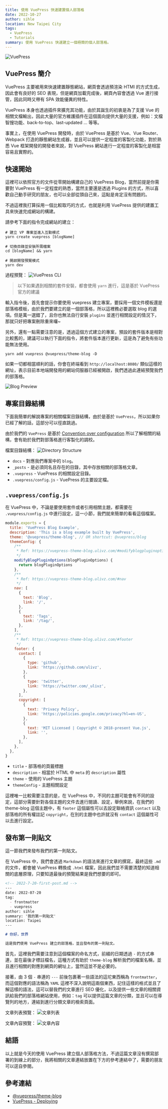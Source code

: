 ```yaml
---
title: 使用 VuePress 快速建置個人部落格
date: 2022-10-27
author: sihle
location: New Taipei City
tags:
  - VuePress
  - Tutorials
summary: 使用 VuePress 快速建立一個極簡的個人部落格。
---
```


![VuePress](../assets/images/vuepress.png)

## VuePress 簡介

VuePress 主要被用來快速建置靜態網站，網頁會透過預渲染 HTMl 的方式生成，因此會有良好的 SEO 表現，但是網頁加載完成後，網頁內容會透過 Vue 進行接管，因此同時又帶有 SPA 效能優異的特性。

VuePress 本身也透過插件來擴充其功能，由於其誕生的初衷是為了支援 Vue 的相關文檔輸出，因此大量的官方維護插件在這個面向提供大量的支援，例如：文檔智搜功能、back-to-top、last-updated ... 等等。

事實上，在使用 VuePress 開發時，由於 VuePress 是基於 Vue、Vue Router、Webpack 打造的靜態網站生成器，並且可以提供一定程度的客製化功能，對於熟悉 Vue 框架開發的開發者來說，對 VuePress 網站進行一定程度的客製化是相當容易且實際的。

## 快速開始

這裡可以依照官方的文件從零開始構建自己的 VuePress Blog，當然前提是你需要對 VuePress 有一定程度的熟悉，當然主要還是透過 Plugins 的方式，所以喜歡自己動手研究的朋友，也可以全部從頭自己來，這點是肯定沒有問題的。

不過這裡我打算採用一個比較取巧的方式，也就是利用 VuePress 提供的建置工具來快速完成網站的構建。

請參考下面的指令完成網站的建立：

```shell
# 建立 VP 專案並進入互動模式
yarn create vuepress [blogName]

# 切換目錄並安裝所需檔案
cd [blogName] && yarn

# 開啟開發預覽模式
yarn dev
```

過程預覽：
![VuePress CLI](../assets/images/vuepress-cli.png)

> 以下如果遇到相關的套件安裝，都會使用 `yarn` 進行，這是基於 VuePress 官方的建議

輸入指令後，首先會提示你要使用 vuepress 建立專案，要採用一個文件模板還是部落格模板，由於我們要建立的是一個部落格，所以這裡務必要選取 blog 的選項。但是萬一選錯了，且你也無法自行安裝 `plugins` 並進行相關設定的情況下，那就只好把專案刪除重來囉~

另外，還有一點需要注意的是，透過這個方式建立的專案，預設的套件版本是相對比較舊的，建議可以執行下面的指令，將套件版本進行更新，這是為了避免有些功能無法使用。

```shell
yarn add vuepress @vuepress/theme-blog -D
```

如果一切都相當順利的話，你會在終端看到 `http://localhost:8080/` 類似這樣的網址，表示目前本地端開發用的網站伺服器已經被開啟，我們透過此連結預覽我們的部落格。

![Blog Preview](../assets/images/blog-preview.png)

## 專案目錄結構

下面我簡單的解說專案的相關檔案目錄結構，由於是基於 `VuePress`，所以如果你已經了解的話，這部分可以徑直跳過。

由於我們的 `VuePress` 是基於 [Convention over configuration](https://en.wikipedia.org/wiki/Convention_over_configuration) 所以了解相關的結構，會有助於我們對部落格進行客製化的調校。

檔案目錄結構：
![Directory Structure](../assets/images/dir-structure.png)

- `docs` - 對應我們專案中的 `blog`。
- `_posts` - 是必須同名且存在的目錄，其中存放相關的部落格文章。
- `.vuepress` - VuePress 的相關設定目錄。
- `.vuepress/config.js` - VuePress 的主要設定檔。

## `.vuepress/config.js`

在 VuePress 中，不論是要使用套件或者引用相關主題，都需要在 `.vuepress/config.js` 中進行設定，這一小節，我們就來簡單的看看這個檔案。

```js
module.exports = {
  title: 'VuePress Blog Example',
  description: 'This is a blog example built by VuePress',
  theme: '@vuepress/theme-blog', // OR shortcut: @vuepress/blog
  themeConfig: {
    /**
     * Ref: https://vuepress-theme-blog.ulivz.com/#modifyblogpluginoptions
     */
    modifyBlogPluginOptions(blogPluginOptions) {
      return blogPluginOptions
    },
    /**
     * Ref: https://vuepress-theme-blog.ulivz.com/#nav
     */
    nav: [
      {
        text: 'Blog',
        link: '/',
      },
      {
        text: 'Tags',
        link: '/tag/',
      },
    ],
    /**
     * Ref: https://vuepress-theme-blog.ulivz.com/#footer
     */
    footer: {
      contact: [
        {
          type: 'github',
          link: 'https://github.com/ulivz',
        },
        {
          type: 'twitter',
          link: 'https://twitter.com/_ulivz',
        },
      ],
      copyright: [
        {
          text: 'Privacy Policy',
          link: 'https://policies.google.com/privacy?hl=en-US',
        },
        {
          text: 'MIT Licensed | Copyright © 2018-present Vue.js',
          link: '',
        },
      ],
    },
  },
}
```

- `title` - 部落格的頁籤標題
- `description` - 相當於 HTML 中 `meta` 的 `description` 屬性
- `theme` - 使用的 VuePress 主題
- `themeConfig` - 主題相關設定

這裡唯一比較需要注意的是，在 VuePress 中，不同的主題可能會有不同的設定，這部分需要針對各個主題的文件去進行閱讀、設定，舉例來說，在我們的 theme-blog 這個主題中，有 `footer` 這個屬性可以去設定聯絡資訊 `contact` 以及部落格的所有權註記 `copyright`，在別的主題中也許就沒有 `contact` 這個屬性可以去進行設定。

## 發布第一則貼文

這一節我們來發布我們的第一則貼文。

在 VuePress 中，我們會透過 `Markdown` 的語法來進行文章的撰寫，最終這些 `.md` 的文件，都會被 VuePress 轉換成 `.html` 檔案，因此我們並不需要清楚的知道相關的底層原理，只要知道最後的預覽結果是我們想要的即可。

```md
<!-- 2022-7-20-first-post.md -->
---
date: 2022-07-20
tag: 
  - frontmatter
  - vuepress
author: sihle
summary: '我的第一則貼文'
location: Taipei  
---

# 你好，世界

這是我們使用 VuePress 建立的部落格，並且發布的第一則貼文。
```

首先，這裡我們需要注意到這個檔案的命名方式，前綴的日期透過 `-` 的方式串連，並在最後才標註檔名，這種方式有助於 `theme-blog` 解析我們的檔案名稱，並且進行相關的對應到網頁的網址上，當然這並不是必要的。

接著，由 3 個 `-` 串連的 `---` 前後包裹著一些語法的這坨東西稱為 `frontmatter`，而這個對應的語法稱為 `YAML` 這裡不深入說明這兩個東西，記住這樣的格式並且了解這樣的語法，這可以替我們的文章進行 SEO 優化，以及提供一些文章的相關資訊給我們的部落格網站使用，例如：`tag` 可以提供這篇文章的分類，並且可以在導覽列的地方，連結到進行分類文章的檢索頁面。

文章列表預覽：
![文章列表](../assets/images/landing-page.png)

文章內容預覽：
![文章內容](../assets/images/post-page.png)

## 結語

以上就是今天的使用 VuePress 建立個人部落格方法，不過這篇文章沒有撰寫部署的到線上的部分，我將相關的文章連結放置在下方的參考連結中了，需要的朋友可以逕自參閱。

## 參考連結

- [@vuepress/theme-blog](https://vuepress-theme-blog.billyyyyy3320.com/)
- [VuePress - Deploying](https://vuepress.vuejs.org/guide/deploy.html)